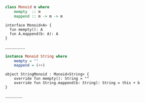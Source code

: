 ```Haskell
class Monoid m where
    mempty  :: m
    mappend :: m -> m -> m
```
```kotlin:ank:silent
interface Monoid<A> {
  fun mempty(): A
  fun A.mappend(b: A): A
}
```
................
```Haskell
instance Monoid String where
    mempty = ""
    mappend = (++)
```
```kotlin:ank:silent
object StringMonoid : Monoid<String> {
    override fun mempty(): String = ""
    override fun String.mappend(b: String): String = this + b
}
```
..............
